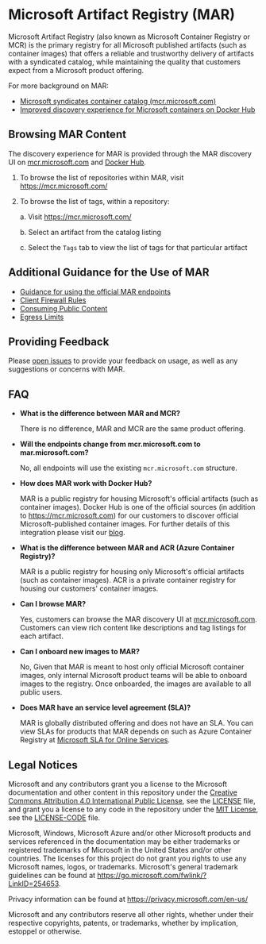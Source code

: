 # Microsoft Artifact Registry (MAR)

Microsoft Artifact Registry (also known as Microsoft Container Registry or MCR) is the primary registry for all Microsoft published artifacts (such as container images) that offers a reliable and trustworthy delivery of artifacts with a syndicated catalog, while maintaining the quality that customers expect from a Microsoft product offering. 

For more background on MAR:

- [Microsoft syndicates container catalog (mcr.microsoft.com)](https://azure.microsoft.com/blog/microsoft-syndicates-container-catalog/)
- [Improved discovery experience for Microsoft containers on Docker Hub
](https://cloudblogs.microsoft.com/opensource/2019/01/17/improved-discovery-experience-microsoft-containers-docker-hub/)

## Browsing MAR Content

The discovery experience for MAR is provided through the MAR discovery UI on [mcr.microsoft.com](https://mcr.microsoft.com/) and [Docker Hub](https://hub.docker.com/u/microsoft).

1. To browse the list of repositories within MAR, visit https://mcr.microsoft.com/

2. To browse the list of tags, within a repository:

    a. Visit https://mcr.microsoft.com/
    
    b. Select an artifact from the catalog listing

    c. Select the `Tags` tab to view the list of tags for that particular artifact

## Additional Guidance for the Use of MAR

- [Guidance for using the official MAR endpoints](./docs/mcr-endpoints-guidance.md)
- [Client Firewall Rules](./docs/client-firewall-rules.md)
- [Consuming Public Content](https://opencontainers.org/posts/blog/2020-10-30-consuming-public-content/)
- [Egress Limits](./docs/egress-limits.md)

## Providing Feedback

Please [open issues](https://github.com/microsoft/containerregistry/issues) to provide your feedback on usage, as well as any suggestions or concerns with MAR.

## FAQ

* **What is the difference between MAR and MCR?**

    There is no difference, MAR and MCR are the same product offering.

* **Will the endpoints change from mcr.microsoft.com to mar.microsoft.com?**

    No, all endpoints will use the existing `mcr.microsoft.com` structure.

* **How does MAR work with Docker Hub?**  

    MAR is a public registry for housing Microsoft's official artifacts (such as container images). Docker Hub is one of the official sources (in addition to https://mcr.microsoft.com) for our customers to discover official Microsoft-published container images. For further details of this integration please visit our [blog](https://cloudblogs.microsoft.com/opensource/2019/01/17/improved-discovery-experience-microsoft-containers-docker-hub/).

* **What is the difference between MAR and ACR (Azure Container Registry)?**  

    MAR is a public registry for housing only Microsoft's official artifacts (such as container images). ACR is a private container registry for housing our customers' container images.

* **Can I browse MAR?**

    Yes, customers can browse the MAR discovery UI at [mcr.microsoft.com](https://mcr.microsoft.com/). Customers can view rich content like descriptions and tag listings for each artifact.

* **Can I onboard new images to MAR?** 

    No, Given that MAR is meant to host only official Microsoft container images, only internal Microsoft product teams will be able to onboard images to the registry. Once onboarded, the images are available to all public users.

* **Does MAR have an service level agreement (SLA)?**

    MAR is globally distributed offering and does not have an SLA. You can view SLAs for products that MAR depends on such as Azure Container Registry at [Microsoft SLA for Online Services](https://www.microsoft.com/licensing/docs/view/Service-Level-Agreements-SLA-for-Online-Services).

## Legal Notices

Microsoft and any contributors grant you a license to the Microsoft documentation and other content
in this repository under the [Creative Commons Attribution 4.0 International Public License](https://creativecommons.org/licenses/by/4.0/legalcode),
see the [LICENSE](LICENSE) file, and grant you a license to any code in the repository under the [MIT License](https://opensource.org/licenses/MIT), see the
[LICENSE-CODE](LICENSE-CODE) file.

Microsoft, Windows, Microsoft Azure and/or other Microsoft products and services referenced in the documentation
may be either trademarks or registered trademarks of Microsoft in the United States and/or other countries.
The licenses for this project do not grant you rights to use any Microsoft names, logos, or trademarks.
Microsoft's general trademark guidelines can be found at https://go.microsoft.com/fwlink/?LinkID=254653.

Privacy information can be found at https://privacy.microsoft.com/en-us/

Microsoft and any contributors reserve all other rights, whether under their respective copyrights, patents,
or trademarks, whether by implication, estoppel or otherwise.
